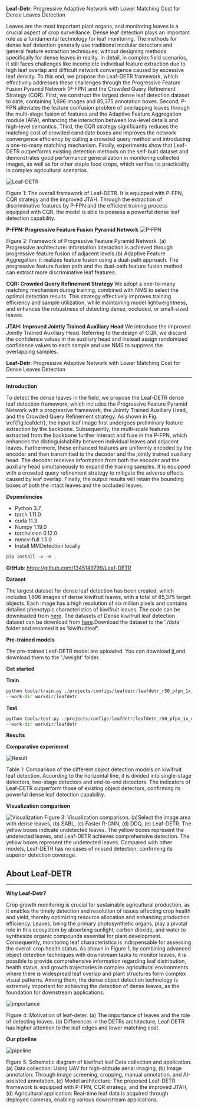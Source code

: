 
**Leaf-Detr**: Progressive Adaptive Network with Lower Matching Cost for Dense Leaves Detection


Leaves are the most important plant organs, and monitoring leaves is a     crucial aspect of crop surveillance. Dense leaf detection plays an important role as a fundamental technology for leaf monitoring.
The methods for dense leaf detection generally use traditional modular detectors and general feature extraction techniques, without designing methods specifically for dense leaves in reality.
In detail, in complex field scenarios, it still faces challenges like incomplete individual feature extraction due to high leaf overlap and difficult network convergence caused by excessive leaf density. To this end, we propose the Leaf-DETR framework, which effectively addresses these challenges through the Progressive Feature Fusion Pyramid Network (P-FPN) and the Crowded Query Refinement Strategy (CQR). First, we construct the largest dense leaf detection dataset to date, containing 1,696 images and 85,375 annotation boxes. Second, P-FPN alleviates the feature confusion problem of overlapping leaves through the multi-stage fusion of features and the Adaptive Feature Aggregation module (AFA), enhancing the interaction between low-level details and high-level semantics. Third, the CQR strategy significantly reduces the matching cost of crowded candidate boxes and improves the network convergence efficiency by culling a crowded query method and introducing a one-to-many matching mechanism. Finally, experiments show that Leaf-DETR outperforms existing detection methods on the self-built dataset and demonstrates good performance generalization in monitoring collected images, as well as for other staple food crops, which verifies its practicality in complex agricultural scenarios.

![Leaf-DETR](src/leafdetr.png)

Figure 1: The overall framework of Leaf-DETR. It is equipped with P-FPN, CQR strategy and the improved JTAH. Through the extraction of discriminative features by P-FPN and the efficient training process equipped with CQR, the model is able to possess a powerful dense leaf detection capability.

**P-FPN: Progressive Feature Fusion Pyramid Network**
![P-FPN](src/pfpn.png)

Figure 2: Framework of Progressive Feature Pyramid Network. (a) Progressive architecture: information interaction is achieved through progressive feature fusion of adjacent levels.(b) Adaptive Feature Aggregation: it realizes feature fusion using a dual-path approach. The progressive feature fusion path and the dual-path feature fusion method can extract more discriminative leaf features.

**CQR: Crowded Query Refinement Strategy**
We adopt a one-to-many matching mechanism during training, combined with NMS to select the optimal detection results. This strategy effectively improves training efficiency and sample utilization, while maintaining model lightweightness, and enhances the robustness of detecting dense, occluded, or small-sized leaves.

**JTAH: Improved Jointly Trained Auxiliary Head**
We introduce the improved Jointly Trained Auxiliary Head. Referring to the design of CQR, we discard the confidence values in the auxiliary head and instead assign randomized confidence values to each sample and use NMS to suppress the overlapping samples.


**Leaf-Detr**: Progressive Adaptive Network with Lower Matching Cost for Dense Leaves Detection

---
**Introduction**

To detect the dense leaves in the field, we propose the Leaf-DETR dense leaf detection framework, which includes the Progressive Feature Pyramid Network with a progressive framework, the Jointly Trained Auxiliary Head, and the Crowded Query Refinement strategy. As shown in Fig. \ref{fig:leafdetr}, the input leaf image first undergoes preliminary feature extraction by the backbone. Subsequently, the multi-scale features extracted from the backbone further interact and fuse in the P-FPN, which enhances the distinguishability between individual leaves and adjacent leaves. Furthermore, these enhanced features are uniformly encoded by the encoder and then transmitted to the decoder and the jointly trained auxiliary head. The decoder receives information from both the encoder and the auxiliary head simultaneously to expand the training samples. It is equipped with a crowded query refinement strategy to mitigate the adverse effects caused by leaf overlap. Finally, the output results will retain the bounding boxes of both the intact leaves and the occluded leaves.

**Dependencies**

-  Python 3.7
-  torch 1.11.0
-  cuda 11.3
-  Numpy 1.19.0
-  torchvision 0.12.0
-  mmcv-full 1.5.0
-  Install MMDetection locally
```python
pip install -v -e .
```
**GitHub**: https://github.com/1345149799/Leaf-DETR

**Dataset**

The largest dataset for dense leaf detection has been created, which includes 1,696 images of dense kiwifruit leaves, with a total of 85,375 target objects. Each image has a high resolution of six million pixels and contains detailed phenotypic characteristics of kiwifruit leaves.
The code can be downloaded from [here](https://github.com/1345149799/Leaf-DETR). The datasets of Dense kiwifruit leaf detection dataset can be download from [here](https://plantmulti-1302037000.cos.ap-chengdu.myqcloud.com/upload/dense_kiwifruit_leaf.zip).Download the dataset to the './data' folder and renamed it as 'kiwifruitleaf'.

**Pre-trained models**

The pre-trained Leaf-DETR model are uploaded. You can download [it](),and download them to the './weight' folder.

**Get started**

**Train**
```python
python tools/train.py ./projects/configs/leafdetr/leafdetr_r50_pfpn_1x_coco.py
--work-dir workdir/leafdetr
```

**Test**
```python
python tools/test.py ./projects/configs/leafdetr/leafdetr_r50_pfpn_1x_coco.py
--work-dir workdir/leafdetr
```

**Results**

**Comparative experiment**

![Result](src/table1.png)

Table 1: Comparison of the different object detection models on kiwifruit leaf detection. According to the horizontal line, it is divided
into single-stage detectors, two-stage detectors and end-to-end detectors. The indicators of Leaf-DETR outperform those of existing object
detectors, confirming its powerful dense leaf detection capability.

**Visualization comparison**

![Visualization](src/vis.png)
Figure 3: Visualization comparison. (a)Select the image area with dense leaves, (b) SABL, (c) Faster R-CNN, (d) DDQ, (e) Leaf-DETR. The
yellow boxes indicate undetected leaves. The yellow boxes represent the undetected leaves, and Leaf-DETR achieves comprehensive detection.
The yellow boxes represent the undetected leaves. Compared with other models, Leaf-DETR has no cases of missed detection, confirming its
superior detection coverage.

**About Leaf-DETR**
---
---
**Why Leaf-Detr?**

Crop growth monitoring is crucial for sustainable agricultural production, as it enables the timely detection and resolution of issues affecting crop health and yield, thereby optimizing resource allocation and enhancing production efficiency. Leaves, being the primary photosynthetic organs, play a pivotal role in this ecosystem by absorbing sunlight, carbon dioxide, and water to synthesize organic compounds essential for plant development. Consequently, monitoring leaf characteristics is indispensable for assessing the overall crop health status. As shown in Figure 1, by combining advanced object detection techniques with downstream tasks to monitor leaves, it is possible to provide comprehensive information regarding leaf distribution, health status, and growth trajectories in complex agricultural environments where there is widespread leaf overlap and plant structures form complex visual patterns. Among them, the dense object detection technology is extremely important for achieving the detection of dense leaves, as the foundation for downstream applications.

![importance](src/importance.png)

Figure 4: Motivation of leaf-deter. (a) The importance of leaves and the role of detecting leaves. (b) Differences in the DETRs architecture, Leaf-DETR has higher attention to the leaf edges and lower matching cost.

**Our pipeline**

![pipeline](src/overview.png)

Figure 5: Schematic diagram of kiwifruit leaf Data collection and application. (a) Data collection: Using UAV for high-altitude aerial imaging, (b) Image annotation: Through image screening, cropping, manual annotation, and AI-assisted annotation, (c) Model architecture: The proposed Leaf-DETR framework is equipped with P-FPN, CQR strategy, and the improved JTAH, (d) Agricultural application: Real-time leaf data is acquired through deployed cameras, enabling various downstream applications.
